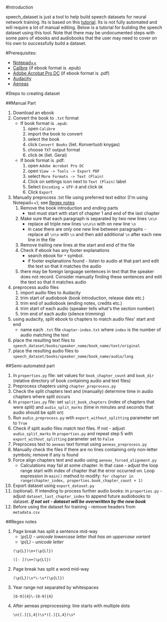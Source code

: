 #Introduction

speech_dataset is just a tool to help build speech datasets for neural network training. Its is based on this [tutorial](https://medium.com/@klintcho/creating-an-open-speech-recognition-dataset-for-almost-any-language-c532fb2bc0cf). Its is not fully automated and will require a lot of manual editing. Below is a tutorial for building the speech dataset using this tool. Note that there may be undocumented steps with some pairs of ebooks and audiobooks that the user may need to cover on his own to successfully build a dataset.

#Prerequisites:

* [Notepad++](https://notepad-plus-plus.org/downloads/)
* [Calibre](https://calibre-ebook.com/download) (if ebook format is .epub)
* [Adobe Acrobat Pro DC](https://get.adobe.com/reader/) (if ebook format is .pdf)
* [Audacity](https://www.audacityteam.org/download/)
* [Aeneas](https://github.com/readbeyond/aeneas/blob/master/wiki/INSTALL.md)

#Steps to creating dataset

##Manual Part

1. Download an ebook
2. Convert the book to `.txt` format
   - If book format is `.epub`:
     1. open `Calibre`
     2. import the book to convert
     3. select the book
     4. click `Convert Books` (liet. Konvertuoti knygas)
     5. choose `TXT` output format
     6. click `OK` (liet. Gerai)
   - If book format is .pdf:
     1. open `Adobe Acrobat Pro DC`
     2. open `View -> Tools -> Export PDF`
     3. select `More Formats -> Text (Plain)`
     4. Click on settings icon next to `Text (Plain)` label
     5. Select `Encoding = UTF-8` and click `OK`
     6. Click `Export`
3. Manually preprocess .txt file using preferred text editor (I'm using Notepad++); see [Regex notes](#Regex-notes)
   1. Remove the book introduction and ending parts
      - text must start with start of chapter 1 and end of the last chapter
   2. Make sure that each paragraph is separated by two new lines `\n\n`
      - replace all triple new lines `\n\n\n` with on new line `\n`
      - in case there are only one new line between paragraphs - replace all `\n\n` with `\n` and then add additional `\n` after each new line in the file
   3. Remove trailing new lines at the start and end of the file
   4. Check if ebook has any footer explanations
      - search ebook for `*` symbol.
      - if footer explanations found - listen to audio at that part and edit the text so that it matches the audio
   5. there may be foreign language sentences in text that the speaker does not record. Consider manually finding these sentences and edit the text so that it matches audio
4. preprocess audio files
   1. import audio files to Audacity
   2. trim start of audiobook (book introduction, release date etc.)
   3. trim end of audiobook (ending notes, credits etc.)
   4. trim start of each audio (speaker tells what's the section number)
   5. trim end of each audio (silence trimming)
5. using audacity, split ebook to chapters to match audio files' start and end
   - name each `.txt` file `chapter-index.txt` where `index` is the number of audio matching the text
6. place the resulting text files to `speech_dataset/books/speaker_name/book_name/text/original`
7. place the resulting audio files to `speech_dataset/books/speaker_name/book_name/audio/long`
	
##Semi-automated part

1. In `properties.py` file: set values for `book_chapter_count` and `book_dir` (relative directory of book containing audio and text files)
2. Preprocess chapters using `chapter_preprocess.py`
3. Check the split chapters text and (manually) determine time in audio chapters where split occurs
4. In `properties.py` file: set `split_book_chapters` (index of chapters that were split) and `audio_split_marks` (time in minutes and seconds that audio should be split on)
5. Run `audio_preprocess.py` with `export_without_splitting` parameter set to `True`
6. Check if split audio files match text files. If not - adjust `audio_split_marks` in `properties.py` and repeat step 5 with `export_without_splitting` parameter set to `False`
7. Preprocess text to `aeneas` text format using `aeneas_preprocess.py`
8. Manually check the files if there are no lines containing only non-letter symbols; remove if any is found
9. Force align chapters text and audio using `aeneas_forced_alignment.py`
   - Calculations may fail at some chapter. In that case - adjust the loop range start with index of chapter that the error occurred on. Loop expression in `main()` method to modify:
     `for chapter in range(chapter_index, properties.book_chapter_count + 1)`
10. Export dataset using `export_dataset.py`
11. (optional). If intending to process further audio books: in `properties.py` - adjust `dataset_last_chapter_index` to append future audiobooks to dataset. ***if not set - dataset will be overwritten by the new book***
12. Before using the dataset for training - remove headers from `metadata.csv`

##Regex notes
1. Page break has split a sentence mid-way
   - *\p{Ll} - unicode lowercase letter that has an uppercase variant*
   - *\p{L} - unicode letter*
    ```
    (\p{L})\n+(\p{Ll})
    ```
    ```
    ([- ])\n+(\p{Ll})
    ```
2. Page break has split a word mid-way
    ```
    (\p{L})\s*\-\s*(\p{Ll})
    ```
3. Year range not separated by whitespaces
    ```
    [0-9]{4}\-[0-9]{4}
   ```
4. After aeneas preprocessing: line starts with multiple dots
    ```
    \n([.]{1,4})\s*([.]{1,4})\s*
   ```
